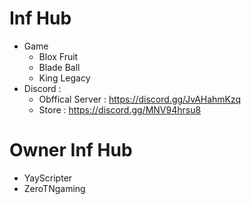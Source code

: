 # Inf Hub
- Game
  + Blox Fruit
  + Blade Ball
  + King Legacy
- Discord :
  + Obffical Server : https://discord.gg/JvAHahmKzq
  + Store : https://discord.gg/MNV94hrsu8
# Owner Inf Hub
- YayScripter
- ZeroTNgaming
